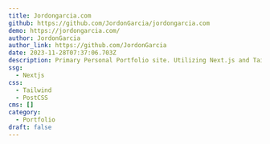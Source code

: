 ```yaml
---
title: Jordongarcia.com
github: https://github.com/JordonGarcia/jordongarcia.com
demo: https://jordongarcia.com/
author: JordonGarcia
author_link: https://github.com/JordonGarcia
date: 2023-11-28T07:37:06.703Z
description: Primary Personal Portfolio site. Utilizing Next.js and TailwindCSS.
ssg:
  - Nextjs
css:
  - Tailwind
  - PostCSS
cms: []
category:
  - Portfolio
draft: false
---
```

